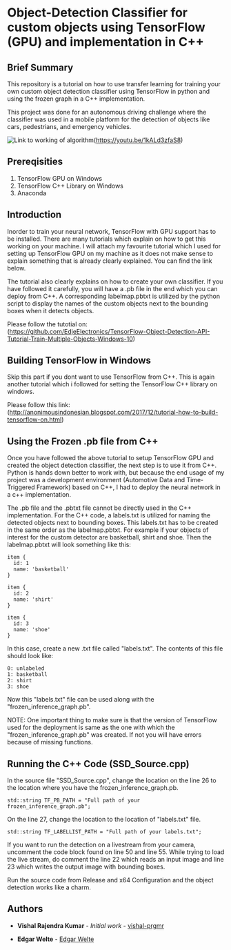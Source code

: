 # Object-Detection Classifier for custom objects using TensorFlow (GPU) and implementation in C++

## Brief Summary

This repository is a tutorial on how to use transfer learning for training your own custom object detection classifier using TensorFlow in python and using the frozen graph in a C++ implementation.

This project was done for an autonomous driving challenge where the classifier was used in a mobile platform for the detection of objects like cars, pedestrians, and emergency vehicles. 

![Link to working of algorithm](image/SSD_Detection.PNG)(https://youtu.be/1kALd3zfaS8)


## Prereqisities

1. TensorFlow GPU on Windows
2. TensorFlow C++ Library on Windows
3. Anaconda 

## Introduction

Inorder to train your neural network, TensorFlow with GPU support has to be installed. There are many tutorials which explain on how to get this working on your machine. I will attach my favourite tutorial which I used for setting up TensorFlow GPU on my machine as it does not make sense to explain something that is already clearly explained. You can find the link below.

The tutorial also clearly explains on how to create your own classifier. If you have followed it carefully, you will have a .pb file in the end which you can deploy from C++. A corresponding labelmap.pbtxt is utilized by the python script to display the names of the custom objects next to the bounding boxes when it detects objects.

Please follow the tutotial on: (https://github.com/EdjeElectronics/TensorFlow-Object-Detection-API-Tutorial-Train-Multiple-Objects-Windows-10)

## Building TensorFlow in Windows

Skip this part if you dont want to use TensorFlow from C++.
This is again another tutorial which i followed for setting the TensorFlow C++ library on windows. 

Please follow this link: (http://anonimousindonesian.blogspot.com/2017/12/tutorial-how-to-build-tensorflow-on.html)


## Using the Frozen .pb file from C++

Once you have followed the above tutorial to setup TensorFlow GPU and created the object detection classifier, the next step is to use it from C++. Python is hands down better to work with, but because the end usage of my project was a development environment (Automotive Data and Time-Triggered Framework) based on C++, I had to deploy the neural network in a c++ implementation. 

The .pb file and the .pbtxt file cannot be directly used in the C++ implementation. For the C++ code, a labels.txt is utilized for naming the detected objects next to bounding boxes. This labels.txt has to be created in the same order as the labelmap.pbtxt. For example if your objects of interest for the custom detector are basketball, shirt and shoe. Then the labelmap.pbtxt will look something like this:

```
item {
  id: 1
  name: 'basketball'
}

item {
  id: 2
  name: 'shirt'
}

item {
  id: 3
  name: 'shoe'
}
```
In this case, create a new .txt file called "labels.txt". The contents of this file should look like:

```
0: unlabeled
1: basketball
2: shirt
3: shoe
```

Now this "labels.txt" file can be used along with the "frozen_inference_graph.pb". 

NOTE: One important thing to make sure is that the version of TensorFlow used for the deployment is same as the one with which the "frozen_inference_graph.pb" was created. If not you will have errors because of missing functions.

## Running the C++ Code (SSD_Source.cpp)
In the source file "SSD_Source.cpp", change the location on the line 26 to the location where you have the frozen_inference_graph.pb.

```
std::string TF_PB_PATH = "Full path of your frozen_inference_graph.pb";
```
On the line 27, change the location to the location of "labels.txt" file.

```
std::string TF_LABELLIST_PATH = "Full path of your labels.txt";
```
If you want to run the detection on a livestream from your camera, uncomment the code block found on line 50 and line 55. While trying to load the live stream, do comment the line 22 which reads an input image  and line 23 which writes the output image with bounding boxes.

Run the source code from Release and x64 Configuration and the object detection works like a charm. 

## Authors

* **Vishal Rajendra Kumar** - *Initial work* - [vishal-prgmr](https://github.com/v-prgmr)

* **Edgar Welte** - [Edgar Welte](https://github.com/edw6463)
